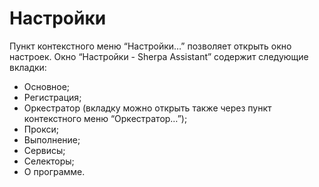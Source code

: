 # Настройки

Пункт контекстного меню “Настройки…” позволяет открыть окно настроек. Окно “Настройки - Sherpa Assistant” содержит следующие вкладки:

* Основное;
* Регистрация;
* Оркестратор (вкладку можно открыть также через пункт контекстного меню “Оркестратор…”);
* Прокси;
* Выполнение;
* Сервисы;
* Селекторы;
* О программе.

<figure><img src="https://lh7-rt.googleusercontent.com/docsz/AD_4nXegm071HFhwDn9RN7CZqs_xpH-ozrR2Ci-D2DQDrLWWCI4oCuHRJbkNMK-Pq7IusoQV4pL9eOC6a9Gqk7ENYjoJHJ-Se8J_RfeYLXAKyHEKxp5-t_VooDfluiew72ul7crB21QqO4ZTlqH-comM8jYjTHA?key=kJMbBxnbwHv9uZqMKDJj6w" alt=""><figcaption></figcaption></figure>
